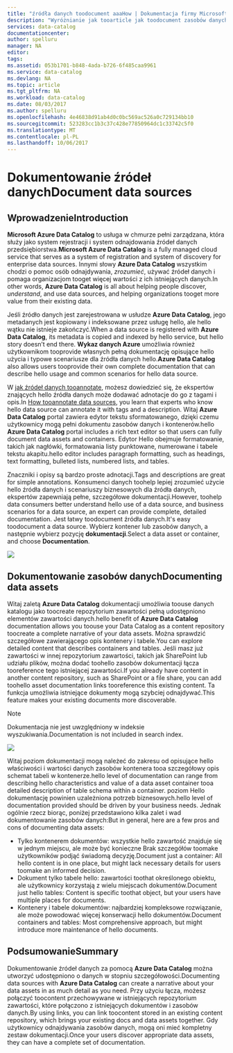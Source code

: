 ```yaml
---
title: "źródła danych toodocument aaaHow | Dokumentacja firmy Microsoft"
description: "Wyróżnianie jak tooarticle jak toodocument zasobów danych w wykazie danych Azure."
services: data-catalog
documentationcenter: 
author: spelluru
manager: NA
editor: 
tags: 
ms.assetid: 053b1701-b848-4ada-b726-6f485caa9961
ms.service: data-catalog
ms.devlang: NA
ms.topic: article
ms.tgt_pltfrm: NA
ms.workload: data-catalog
ms.date: 08/03/2017
ms.author: spelluru
ms.openlocfilehash: 4e46838d91ab4d0c0bc569ac526a0c729134bb10
ms.sourcegitcommit: 523283cc1b3c37c428e77850964dc1c33742c5f0
ms.translationtype: MT
ms.contentlocale: pl-PL
ms.lasthandoff: 10/06/2017
---
```

# <a name="document-data-sources"></a><span data-ttu-id="acf1a-103">Dokumentowanie źródeł danych</span><span class="sxs-lookup"><span data-stu-id="acf1a-103">Document data sources</span></span>
## <a name="introduction"></a><span data-ttu-id="acf1a-104">Wprowadzenie</span><span class="sxs-lookup"><span data-stu-id="acf1a-104">Introduction</span></span>
<span data-ttu-id="acf1a-105">**Microsoft Azure Data Catalog** to usługa w chmurze pełni zarządzana, która służy jako system rejestracji i system odnajdowania źródeł danych przedsiębiorstwa.</span><span class="sxs-lookup"><span data-stu-id="acf1a-105">**Microsoft Azure Data Catalog** is a fully managed cloud service that serves as a system of registration and system of discovery for enterprise data sources.</span></span> <span data-ttu-id="acf1a-106">Innymi słowy **Azure Data Catalog** wszystkim chodzi o pomoc osób odnajdywania, *zrozumieć*, używać źródeł danych i pomaga organizacjom tooget więcej wartości z ich istniejących danych.</span><span class="sxs-lookup"><span data-stu-id="acf1a-106">In other words, **Azure Data Catalog** is all about helping people discover, *understand*, and use data sources, and helping organizations tooget more value from their existing data.</span></span>

<span data-ttu-id="acf1a-107">Jeśli źródło danych jest zarejestrowana w usłudze **Azure Data Catalog**, jego metadanych jest kopiowany i indeksowane przez usługę hello, ale hello wątku nie istnieje zakończyć.</span><span class="sxs-lookup"><span data-stu-id="acf1a-107">When a data source is registered with **Azure Data Catalog**, its metadata is copied and indexed by hello service, but hello story doesn’t end there.</span></span> <span data-ttu-id="acf1a-108">**Wykaz danych Azure** umożliwia również użytkownikom tooprovide własnych pełną dokumentację opisujące hello użycia i typowe scenariusze dla źródła danych hello.</span><span class="sxs-lookup"><span data-stu-id="acf1a-108">**Azure Data Catalog** also allows users tooprovide their own complete documentation that can describe hello usage and common scenarios for hello data source.</span></span>

<span data-ttu-id="acf1a-109">W [jak źródeł danych tooannotate](data-catalog-how-to-annotate.md), możesz dowiedzieć się, że ekspertów znających hello źródła danych może dodawać adnotacje do go z tagami i opis.</span><span class="sxs-lookup"><span data-stu-id="acf1a-109">In [How tooannotate data sources](data-catalog-how-to-annotate.md), you learn that experts who know hello data source can annotate it with tags and a description.</span></span> <span data-ttu-id="acf1a-110">Witaj **Azure Data Catalog** portal zawiera edytor tekstu sformatowanego, dzięki czemu użytkownicy mogą pełni dokumentu zasobów danych i kontenerów.</span><span class="sxs-lookup"><span data-stu-id="acf1a-110">hello **Azure Data Catalog** portal includes a rich text editor so that users can fully document data assets and containers.</span></span> <span data-ttu-id="acf1a-111">Edytor Hello obejmuje formatowanie, takich jak nagłówki, formatowania listy punktowane, numerowane i tabele tekstu akapitu.</span><span class="sxs-lookup"><span data-stu-id="acf1a-111">hello editor includes paragraph formatting, such as headings, text formatting, bulleted lists, numbered lists, and tables.</span></span>

<span data-ttu-id="acf1a-112">Znaczniki i opisy są bardzo proste adnotacji.</span><span class="sxs-lookup"><span data-stu-id="acf1a-112">Tags and descriptions are great for simple annotations.</span></span> <span data-ttu-id="acf1a-113">Konsumenci danych toohelp lepiej zrozumieć użycie hello źródła danych i scenariuszy biznesowych dla źródła danych, ekspertów zapewniają pełne, szczegółowe dokumentacji.</span><span class="sxs-lookup"><span data-stu-id="acf1a-113">However, toohelp data consumers better understand hello use of a data source, and business scenarios for a data source, an expert can provide complete, detailed documentation.</span></span> <span data-ttu-id="acf1a-114">Jest łatwy toodocument źródła danych.</span><span class="sxs-lookup"><span data-stu-id="acf1a-114">It's easy toodocument a data source.</span></span> <span data-ttu-id="acf1a-115">Wybierz kontener lub zasobów danych, a następnie wybierz pozycję **dokumentacji**.</span><span class="sxs-lookup"><span data-stu-id="acf1a-115">Select a data asset or container, and choose **Documentation**.</span></span>

![](media/data-catalog-documentation/data-catalog-documentation.png)

## <a name="documenting-data-assets"></a><span data-ttu-id="acf1a-116">Dokumentowanie zasobów danych</span><span class="sxs-lookup"><span data-stu-id="acf1a-116">Documenting data assets</span></span>
<span data-ttu-id="acf1a-117">Witaj zaletą **Azure Data Catalog** dokumentacji umożliwia toouse danych katalogu jako toocreate repozytorium zawartości pełną udostępniono elementów zawartości danych.</span><span class="sxs-lookup"><span data-stu-id="acf1a-117">hello benefit of **Azure Data Catalog** documentation allows you toouse your Data Catalog as a content repository toocreate a complete narrative of your data assets.</span></span> <span data-ttu-id="acf1a-118">Można sprawdzić szczegółowe zawierającego opis kontenery i tabele.</span><span class="sxs-lookup"><span data-stu-id="acf1a-118">You can explore detailed content that describes containers and tables.</span></span> <span data-ttu-id="acf1a-119">Jeśli masz już zawartości w innej repozytorium zawartości, takich jak SharePoint lub udziału plików, można dodać toohello zasobów dokumentacji łącza tooreference tego istniejącej zawartości.</span><span class="sxs-lookup"><span data-stu-id="acf1a-119">If you already have content in another content repository, such as SharePoint or a file share, you can add toohello asset documentation links tooreference this existing content.</span></span> <span data-ttu-id="acf1a-120">Ta funkcja umożliwia istniejące dokumenty mogą szybciej odnajdywać.</span><span class="sxs-lookup"><span data-stu-id="acf1a-120">This feature makes your existing documents more discoverable.</span></span>

> [!NOTE]
> <span data-ttu-id="acf1a-121">Dokumentacja nie jest uwzględniony w indeksie wyszukiwania.</span><span class="sxs-lookup"><span data-stu-id="acf1a-121">Documentation is not included in search index.</span></span>
>
>

![](media/data-catalog-documentation/data-catalog-documentation2.png)

<span data-ttu-id="acf1a-122">Witaj poziom dokumentacji mogą należeć do zakresu od opisujące hello właściwości i wartości danych zasobów kontenera tooa szczegółowy opis schemat tabeli w kontenerze.</span><span class="sxs-lookup"><span data-stu-id="acf1a-122">hello level of documentation can range from describing hello characteristics and value of a data asset container tooa detailed description of table schema within a container.</span></span> <span data-ttu-id="acf1a-123">poziom Hello dokumentację powinien uzależniona potrzeb biznesowych.</span><span class="sxs-lookup"><span data-stu-id="acf1a-123">hello level of documentation provided should be driven by your business needs.</span></span> <span data-ttu-id="acf1a-124">Jednak ogólnie rzecz biorąc, poniżej przedstawiono kilka zalet i wad dokumentowanie zasobów danych:</span><span class="sxs-lookup"><span data-stu-id="acf1a-124">But in general, here are a few pros and cons of documenting data assets:</span></span>

* <span data-ttu-id="acf1a-125">Tylko kontenerem dokumentów: wszystkie hello zawartość znajduje się w jednym miejscu, ale może być konieczne Brak szczegółów toomake użytkowników podjąć świadomą decyzję.</span><span class="sxs-lookup"><span data-stu-id="acf1a-125">Document just a container: All hello content is in one place, but might lack necessary details for users toomake an informed decision.</span></span>
* <span data-ttu-id="acf1a-126">Dokument tylko tabele hello: zawartości toothat określonego obiektu, ale użytkownicy korzystają z wielu miejscach dokumentów.</span><span class="sxs-lookup"><span data-stu-id="acf1a-126">Document just hello tables: Content is specific toothat object, but your users have multiple places for documents.</span></span>
* <span data-ttu-id="acf1a-127">Kontenery i tabele dokumentów: najbardziej kompleksowe rozwiązanie, ale może powodować więcej konserwacji hello dokumentów.</span><span class="sxs-lookup"><span data-stu-id="acf1a-127">Document containers and tables: Most comprehensive approach, but might introduce more maintenance of hello documents.</span></span>

## <a name="summary"></a><span data-ttu-id="acf1a-128">Podsumowanie</span><span class="sxs-lookup"><span data-stu-id="acf1a-128">Summary</span></span>
<span data-ttu-id="acf1a-129">Dokumentowanie źródeł danych za pomocą **Azure Data Catalog** można utworzyć udostępniono o danych w stopniu szczegółowości.</span><span class="sxs-lookup"><span data-stu-id="acf1a-129">Documenting data sources with **Azure Data Catalog** can create a narrative about your data assets in as much detail as you need.</span></span>  <span data-ttu-id="acf1a-130">Przy użyciu łącza, możesz połączyć toocontent przechowywane w istniejących repozytorium zawartości, które połączono z istniejących dokumentów i zasobów danych.</span><span class="sxs-lookup"><span data-stu-id="acf1a-130">By using links, you can link toocontent stored in an existing content repository, which brings your existing docs and data assets together.</span></span> <span data-ttu-id="acf1a-131">Gdy użytkownicy odnajdywania zasobów danych, mogą oni mieć kompletny zestaw dokumentacji.</span><span class="sxs-lookup"><span data-stu-id="acf1a-131">Once your users discover appropriate data assets, they can have a complete set of documentation.</span></span>
